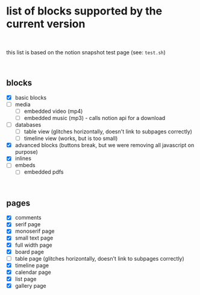# list of blocks supported by the current version

<br>

this list is based on the notion snapshot test page (see: `test.sh`)

<br>

## blocks

- [x] basic blocks
- [ ] media
  - [ ] embedded video (mp4)
  - [ ] embedded music (mp3) - calls notion api for a download
- [ ] databases
  - [ ] table view (glitches horizontally, doesn't link to subpages correctly)
  - [ ] timeline view (works, but is too small)
- [x] advanced blocks (buttons break, but we were removing all javascript on purpose)
- [x] inlines
- [ ] embeds
  - [ ] embedded pdfs

<br>

## pages
- [x] comments
- [x] serif page 
- [x] monoserif page 
- [x] small text page
- [x] full width page
- [x] board page
- [ ] table page (glitches horizontally, doesn't link to subpages correctly)
- [x] timeline page
- [x] calendar page
- [x] list page
- [x] gallery page
